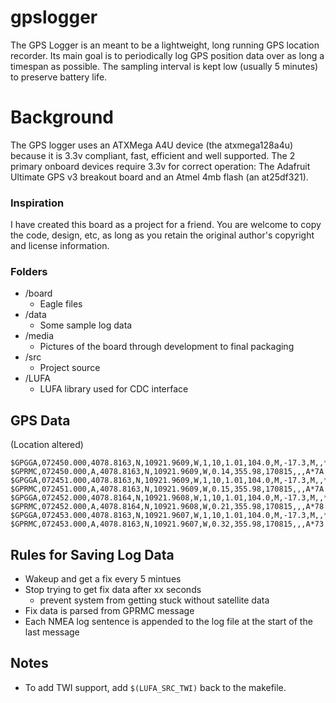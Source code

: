 gpslogger
=========
The GPS Logger is an meant to be a lightweight, long running GPS location recorder.  Its main goal is to periodically log GPS position data over as long a timespan as possible.  The sampling interval is kept low (usually 5 minutes) to preserve battery life.

# Background
The GPS logger uses an ATXMega A4U device (the atxmega128a4u) because it is 3.3v compliant, fast, efficient and well supported.  The 2 primary onboard devices require 3.3v for correct operation: The Adafruit Ultimate GPS v3 breakout board and an Atmel 4mb flash (an at25df321).


### Inspiration
I have created this board as a project for a friend.  You are welcome to copy the code, design, etc, as long as you retain the original author's copyright and license information.

### Folders
* /board
    - Eagle files
* /data
    - Some sample log data
* /media
    - Pictures of the board through development to final packaging
* /src
    - Project source
* /LUFA
    - LUFA library used for CDC interface

## GPS Data
(Location altered)

    $GPGGA,072450.000,4078.8163,N,10921.9609,W,1,10,1.01,104.0,M,-17.3,M,,*59
    $GPRMC,072450.000,A,4078.8163,N,10921.9609,W,0.14,355.98,170815,,,A*7A
    $GPGGA,072451.000,4078.8163,N,10921.9609,W,1,10,1.01,104.0,M,-17.3,M,,*58
    $GPRMC,072451.000,A,4078.8163,N,10921.9609,W,0.15,355.98,170815,,,A*7A
    $GPGGA,072452.000,4078.8164,N,10921.9608,W,1,10,1.01,104.0,M,-17.3,M,,*5D
    $GPRMC,072452.000,A,4078.8164,N,10921.9608,W,0.21,355.98,170815,,,A*78
    $GPGGA,072453.000,4078.8163,N,10921.9607,W,1,10,1.01,104.0,M,-17.3,M,,*54
    $GPRMC,072453.000,A,4078.8163,N,10921.9607,W,0.32,355.98,170815,,,A*73


## Rules for Saving Log Data

* Wakeup and get a fix every 5 mintues
* Stop trying to get fix data after xx seconds
    - prevent system from getting stuck without satellite data
* Fix data is parsed from GPRMC message
* Each NMEA log sentence is appended to the log file at the start of the last message



## Notes
- To add TWI support, add `$(LUFA_SRC_TWI)` back to the makefile.
